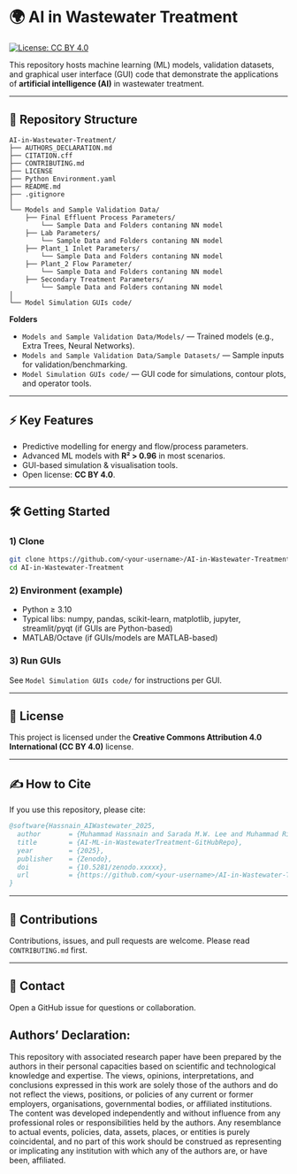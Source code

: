 # 🌍 AI in Wastewater Treatment

[![License: CC BY 4.0](https://img.shields.io/badge/License-CC%20BY%204.0-lightgrey.svg)](https://creativecommons.org/licenses/by/4.0/)

This repository hosts machine learning (ML) models, validation datasets, and graphical user interface (GUI) code that demonstrate the applications of **artificial intelligence (AI)** in wastewater treatment.

---

## 📂 Repository Structure

```
AI-in-Wastewater-Treatment/
├── AUTHORS_DECLARATION.md
├── CITATION.cff
├── CONTRIBUTING.md
├── LICENSE
├── Python Environment.yaml
├── README.md
├── .gitignore
│
└── Models and Sample Validation Data/
    ├── Final Effluent Process Parameters/
        └── Sample Data and Folders contaning NN model 
    ├── Lab Parameters/
        └── Sample Data and Folders contaning NN model 
    ├── Plant_1 Inlet Parameters/
        └── Sample Data and Folders contaning NN model 
    ├── Plant_2 Flow Parameter/
        └── Sample Data and Folders contaning NN model 
    ├── Secondary Treatment Parameters/
        └── Sample Data and Folders contaning NN model 
│
└── Model Simulation GUIs code/
```

**Folders**
- `Models and Sample Validation Data/Models/` — Trained models (e.g., Extra Trees, Neural Networks).
- `Models and Sample Validation Data/Sample Datasets/` — Sample inputs for validation/benchmarking.
- `Model Simulation GUIs code/` — GUI code for simulations, contour plots, and operator tools.

---

## ⚡ Key Features
- Predictive modelling for energy and flow/process parameters.
- Advanced ML models with **R² > 0.96** in most scenarios.
- GUI-based simulation & visualisation tools.
- Open license: **CC BY 4.0**.

---

## 🛠️ Getting Started

### 1) Clone
```bash
git clone https://github.com/<your-username>/AI-in-Wastewater-Treatment.git
cd AI-in-Wastewater-Treatment
```

### 2) Environment (example)
- Python ≥ 3.10
- Typical libs: numpy, pandas, scikit-learn, matplotlib, jupyter, streamlit/pyqt (if GUIs are Python-based)
- MATLAB/Octave (if GUIs/models are MATLAB-based)

### 3) Run GUIs
See `Model Simulation GUIs code/` for instructions per GUI.

---

## 📜 License
This project is licensed under the **Creative Commons Attribution 4.0 International (CC BY 4.0)** license.

---

## ✍️ How to Cite
If you use this repository, please cite:

```bibtex
@software{Hassnain_AIWastewater_2025,
  author       = {Muhammad Hassnain and Sarada M.W. Lee and Muhammad Rizwan Azhar},
  title        = {AI-ML-in-WastewaterTreatment-GitHubRepo},
  year         = {2025},
  publisher    = {Zenodo},
  doi          = {10.5281/zenodo.xxxxx},  
  url          = {https://github.com/<your-username>/AI-in-Wastewater-Treatment}
}
```
---

## 🤝 Contributions
Contributions, issues, and pull requests are welcome. Please read `CONTRIBUTING.md` first.

---

## 📨 Contact
Open a GitHub issue for questions or collaboration.

Authors’ Declaration:
---
This repository with associated research paper have been prepared by the authors in their personal capacities based on scientific and technological knowledge and expertise. The views, opinions, interpretations, and conclusions expressed in this work are solely those of the authors and do not reflect the views, positions, or policies of any current or former employers, organisations, governmental bodies, or affiliated institutions. The content was developed independently and without influence from any professional roles or responsibilities held by the authors. Any resemblance to actual events, policies, data, assets, places, or entities is purely coincidental, and no part of this work should be construed as representing or implicating any institution with which any of the authors are, or have been, affiliated.

